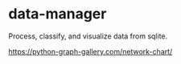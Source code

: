 # data-manager
Process, classify, and visualize data from sqlite.  

https://python-graph-gallery.com/network-chart/
